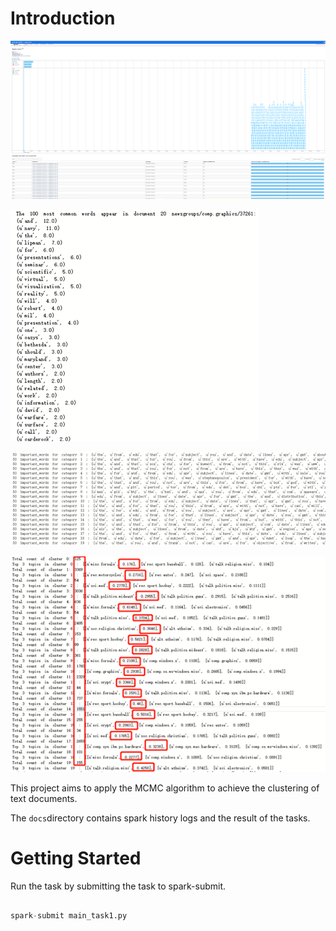 
# Introduction

![Image](docs/history.jpg)

![Image](docs/result_1.jpg)

![Image](docs/result_2.jpg)

![Image](docs/result_3.jpg)




This project aims to apply the MCMC algorithm to achieve the clustering of text documents.

The ``docs``directory contains spark history logs and the result of the tasks.


# Getting Started  

Run the task by submitting the task to spark-submit. 


```python

spark-submit main_task1.py 

```




